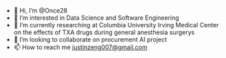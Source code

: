 - 👋 Hi, I’m @Once28
- 👀 I’m interested in Data Science and Software Engineering
- 🌱 I’m currently researching at Columbia University Irving Medical Center on the effects of TXA drugs during general anesthesia surgerys
- 💞️ I’m looking to collaborate on procurement AI project
- 📫 How to reach me justinzeng007@gmail.com

<!---
Once28/Once28 is a ✨ special ✨ repository because its `README.md` (this file) appears on your GitHub profile.
You can click the Preview link to take a look at your changes.
--->
